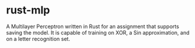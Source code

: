 # rust-mlp
A Multilayer Perceptron written in Rust for an assignment that supports saving the model. It is capable of training on XOR, a Sin approximation, and on a letter recognition set.
